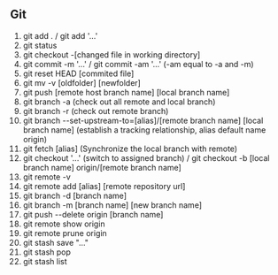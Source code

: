 ## Git
1. git add . / git add '...'
2. git status
3. git checkout -[changed file in working directory]
4. git commit -m '...' / git commit -am '...' (-am equal to -a and -m)
5. git reset HEAD [commited file]
6. git mv -v [oldfolder] [newfolder]
7. git push [remote host branch name] [local branch name]
8. git branch -a (check out all remote and local branch)
9. git branch -r (check out remote branch)
10. git branch --set-upstream-to=[alias]/[remote branch name] [local branch name] (establish a tracking relationship, alias default name origin)
11. git fetch [alias] (Synchronize the local branch with remote)
12. git checkout '...' (switch to assigned branch) / git checkout -b [local branch name] origin/[remote branch name]
13. git remote -v
14. git remote add [alias] [remote repository url]
15. git branch -d [branch name]
16. git branch -m [branch name] [new branch name]
17. git push --delete origin [branch name]
18. git remote show origin
19. git remote prune origin
20. git stash save "..."
21. git stash pop
22. git stash list